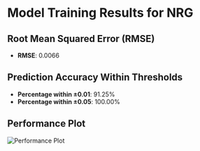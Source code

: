 # Model Training Results for NRG

## Root Mean Squared Error (RMSE)
- **RMSE**: 0.0066

## Prediction Accuracy Within Thresholds
- **Percentage within ±0.01**: 91.25%
- **Percentage within ±0.05**: 100.00%

## Performance Plot
![Performance Plot](../imgs/NRG.png)
